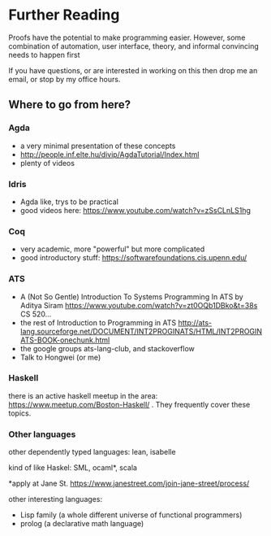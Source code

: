 # Further Reading

Proofs have the potential to make programming easier.
However, some combination of automation, user interface, theory, and informal convincing needs to happen first

If you have questions, or are interested in working on this then drop me an email, or stop by my office hours.


## Where to go from here?

### Agda
 * a very minimal presentation of these concepts
 * http://people.inf.elte.hu/divip/AgdaTutorial/Index.html
 * plenty of videos


### Idris
 * Agda like, trys to be practical
 * good videos here: https://www.youtube.com/watch?v=zSsCLnLS1hg

### Coq
 * very academic, more "powerful" but more complicated
 * good introductory stuff: https://softwarefoundations.cis.upenn.edu/


### ATS
 * A (Not So Gentle) Introduction To Systems Programming In ATS by Aditya Siram https://www.youtube.com/watch?v=zt0OQb1DBko&t=38s
CS 520...
 * the rest of Introduction to Programming in ATS http://ats-lang.sourceforge.net/DOCUMENT/INT2PROGINATS/HTML/INT2PROGINATS-BOOK-onechunk.html
 * the google groups ats-lang-club, and stackoverflow
 * Talk to Hongwei (or me)


### Haskell
there is an active haskell meetup in the area: https://www.meetup.com/Boston-Haskell/ . They frequently cover these topics.


### Other languages
other dependently typed languages:
lean, isabelle

kind of like Haskel:
SML, ocaml*, scala

*apply at Jane St. https://www.janestreet.com/join-jane-street/process/


other interesting languages:
 * Lisp family (a whole different universe of functional programmers)
 * prolog (a declarative math language)
